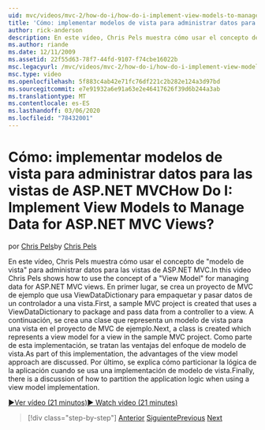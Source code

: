 ```yaml
---
uid: mvc/videos/mvc-2/how-do-i/how-do-i-implement-view-models-to-manage-data-for-aspnet-mvc-views
title: 'Cómo: implementar modelos de vista para administrar datos para las vistas de ASP.NET MVC | Microsoft Docs'
author: rick-anderson
description: En este vídeo, Chris Pels muestra cómo usar el concepto de un modelo de vista de &quot;&quot; para administrar datos para las vistas de MVC de ASP.NET. En primer lugar, un proyecto de MVC de ejemplo es cre...
ms.author: riande
ms.date: 12/11/2009
ms.assetid: 22f55d63-78f7-44fd-9107-f74cbe16022b
msc.legacyurl: /mvc/videos/mvc-2/how-do-i/how-do-i-implement-view-models-to-manage-data-for-aspnet-mvc-views
msc.type: video
ms.openlocfilehash: 5f883c4ab42e71fc76df221c2b282e124a3d97bd
ms.sourcegitcommit: e7e91932a6e91a63e2e46417626f39d6b244a3ab
ms.translationtype: MT
ms.contentlocale: es-ES
ms.lasthandoff: 03/06/2020
ms.locfileid: "78432001"
---
```

# <a name="how-do-i-implement-view--models-to-manage-data-for-aspnet-mvc-views"></a><span data-ttu-id="55cba-105">Cómo: implementar modelos de vista para administrar datos para las vistas de ASP.NET MVC</span><span class="sxs-lookup"><span data-stu-id="55cba-105">How Do I: Implement View  Models to Manage Data for ASP.NET MVC Views?</span></span>

<span data-ttu-id="55cba-106">por [Chris Pels](https://twitter.com/chrispels)</span><span class="sxs-lookup"><span data-stu-id="55cba-106">by [Chris Pels](https://twitter.com/chrispels)</span></span>

<span data-ttu-id="55cba-107">En este vídeo, Chris Pels muestra cómo usar el concepto de "modelo de vista" para administrar datos para las vistas de ASP.NET MVC.</span><span class="sxs-lookup"><span data-stu-id="55cba-107">In this video Chris Pels shows how to use the concept of a "View Model" for managing data for ASP.NET MVC views.</span></span> <span data-ttu-id="55cba-108">En primer lugar, se crea un proyecto de MVC de ejemplo que usa ViewDataDictionary para empaquetar y pasar datos de un controlador a una vista.</span><span class="sxs-lookup"><span data-stu-id="55cba-108">First, a sample MVC project is created that uses a ViewDataDictionary to package and pass data from a controller to a view.</span></span> <span data-ttu-id="55cba-109">A continuación, se crea una clase que representa un modelo de vista para una vista en el proyecto de MVC de ejemplo.</span><span class="sxs-lookup"><span data-stu-id="55cba-109">Next, a class is created which represents a view model for a view in the sample MVC project.</span></span> <span data-ttu-id="55cba-110">Como parte de esta implementación, se tratan las ventajas del enfoque de modelo de vista.</span><span class="sxs-lookup"><span data-stu-id="55cba-110">As part of this implementation, the advantages of the view model approach are discussed.</span></span> <span data-ttu-id="55cba-111">Por último, se explica cómo particionar la lógica de la aplicación cuando se usa una implementación de modelo de vista.</span><span class="sxs-lookup"><span data-stu-id="55cba-111">Finally, there is a discussion of how to partition the application logic when using a view model implementation.</span></span>

[<span data-ttu-id="55cba-112">&#9654;Ver vídeo (21 minutos)</span><span class="sxs-lookup"><span data-stu-id="55cba-112">&#9654; Watch video (21 minutes)</span></span>](https://channel9.msdn.com/Blogs/ASP-NET-Site-Videos/how-do-i-implement-view-models-to-manage-data-for-aspnet-mvc-views)

> [!div class="step-by-step"]
> <span data-ttu-id="55cba-113">[Anterior](how-do-i-work-with-data-in-aspnet-mvc-partial-views.md)
> [Siguiente](how-do-i-create-a-custom-html-helper-for-an-mvc-application.md)</span><span class="sxs-lookup"><span data-stu-id="55cba-113">[Previous](how-do-i-work-with-data-in-aspnet-mvc-partial-views.md)
[Next](how-do-i-create-a-custom-html-helper-for-an-mvc-application.md)</span></span>

